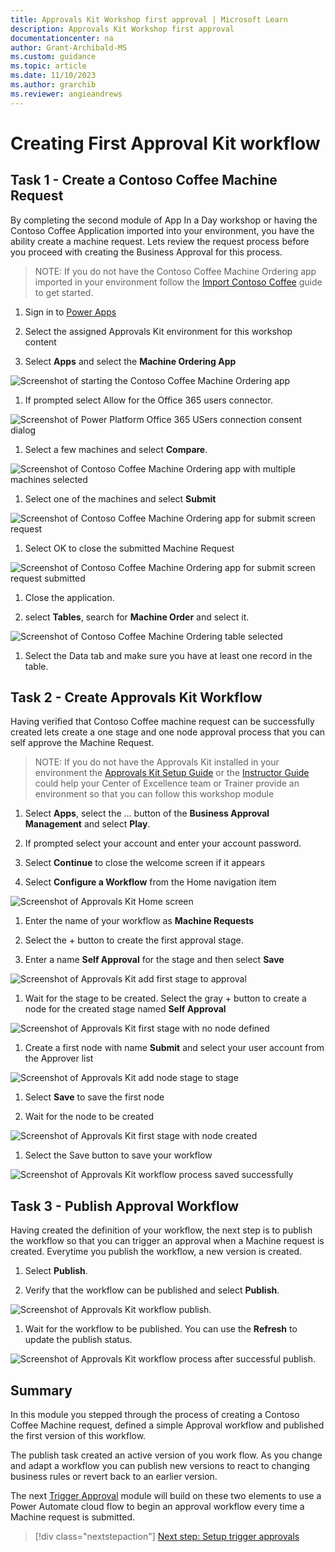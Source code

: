 ```yaml
---
title: Approvals Kit Workshop first approval | Microsoft Learn
description: Approvals Kit Workshop first approval
documentationcenter: na
author: Grant-Archibald-MS
ms.custom: guidance
ms.topic: article
ms.date: 11/10/2023
ms.author: grarchib
ms.reviewer: angieandrews
---
```


# Creating First Approval Kit workflow

## Task 1 - Create a Contoso Coffee Machine Request

By completing the second module of App In a Day workshop or having the Contoso Coffee Application imported into your environment, you have the ability create a machine request. Lets review the request process before you proceed with creating the Business Approval for this process.

> NOTE: If you do not have the Contoso Coffee Machine Ordering app imported in your environment follow the [Import Contoso Coffee](./import-contoso-coffee.md) guide to get started.

1. Sign in to [Power Apps](https://make.powerapps.com)

1. Select the assigned Approvals Kit environment for this workshop content

1. Select **Apps** and select the **Machine Ordering App**

  ![Screenshot of starting the Contoso Coffee Machine Ordering app](./media/machine-ordering-app-play.png)

1. If prompted select Allow for the Office 365 users connector.

  ![Screenshot of Power Platform Office 365 USers connection consent dialog](./media/office-365-users-connection-allow.png)

1. Select a few machines and select **Compare**.

  ![Screenshot of Contoso Coffee Machine Ordering app with multiple machines selected](./media/contoso-coffee-select-machines.png)

1. Select one of the machines and select **Submit**

  ![Screenshot of Contoso Coffee Machine Ordering app for submit screen request](./media/contoso-coffee-submit-request.png)

1. Select OK to close the submitted Machine Request

  ![Screenshot of Contoso Coffee Machine Ordering app for submit screen request submitted](./media/contoso-coffee-submitted-request.png)

1. Close the application.

1. select **Tables**, search for **Machine Order** and select it.

  ![Screenshot of Contoso Coffee Machine Ordering table selected](./media/machine-order-table-select.png)

1. Select the Data tab and make sure you have at least one record in the table.

## Task 2 - Create Approvals Kit Workflow

Having verified that Contoso Coffee machine request can be successfully created lets create a one stage and one node approval process that you can self approve the Machine Request.

> NOTE: If you do not have the Approvals Kit installed in your environment the [Approvals Kit Setup Guide](../../setup.md) or the [Instructor Guide](../instructor-guide/overview.md) could help your Center of Excellence team or Trainer provide an environment so that you can follow this workshop module

1. Select **Apps**, select the … button of the **Business Approval Management** and select **Play**.

1. If prompted select your account and enter your account password.

1. Select **Continue** to close the welcome screen if it appears

1. Select **Configure a Workflow** from the Home navigation item

  ![Screenshot of Approvals Kit Home screen](./media/approvals-kit-home-screen.png)

1. Enter the name of your workflow as **Machine Requests**

1. Select the + button to create the first approval stage.

1. Enter a name **Self Approval** for the stage and then select **Save**

  ![Screenshot of Approvals Kit add first stage to approval](./media/approvals-kit-create-first-stage.png)

1. Wait for the stage to be created. Select the gray + button to create a node for the created stage named **Self Approval**

  ![Screenshot of Approvals Kit first stage with no node defined](./media/approvals-kit-first-stage-no-node.png)

1. Create a first node with name **Submit** and select your user account from the Approver list

  ![Screenshot of Approvals Kit add node stage to stage](./media/approvals-kit-create-first-node.png)

1. Select **Save** to save the first node

1. Wait for the node to be created

  ![Screenshot of Approvals Kit first stage with node created](./media/approvals-kit-first-stage-node-created.png)

1. Select the Save button to save your workflow

  ![Screenshot of Approvals Kit workflow process saved successfully](./media/approvals-kit-workflow-saved.png)

## Task 3 - Publish Approval Workflow

Having created the definition of your workflow, the next step is to publish the workflow so that you can trigger an approval when a Machine request is created. Everytime you publish the workflow, a new version is created.

1. Select **Publish**.

1. Verify that the workflow can be published and select **Publish**.

 ![Screenshot of Approvals Kit workflow publish](./media/approvals-kit-workflow-publish.png).

1. Wait for the workflow to be published. You can use the **Refresh** to update the publish status.

 ![Screenshot of Approvals Kit workflow process after successful publish](./media/approvals-kit-workflow-published.png).

## Summary

In this module you stepped through the process of creating a Contoso Coffee Machine request, defined a simple Approval workflow and published the first version of this workflow.

The publish task created an active version of you work flow. As you change and adapt a workflow you can publish new versions to react to changing business rules or revert back to an earlier version.

The next [Trigger Approval](./trigger-approval.md) module will build on these two elements to use a Power Automate cloud flow to begin an approval workflow every time a Machine request is submitted.

> [!div class="nextstepaction"]
> [Next step: Setup trigger approvals](./trigger-approval.md)